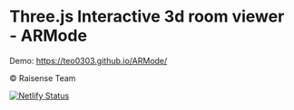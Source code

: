 # Three.js Interactive 3d room viewer - ARMode

Demo: https://teo0303.github.io/ARMode/

© Raisense Team

[![Netlify Status](https://api.netlify.com/api/v1/badges/80c6cdb5-9130-4f9e-b73c-62dcf679bde6/deploy-status)](https://app.netlify.com/sites/armode/deploys)
